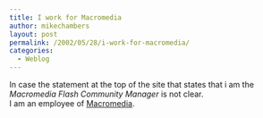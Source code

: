 ```yaml
---
title: I work for Macromedia
author: mikechambers
layout: post
permalink: /2002/05/28/i-work-for-macromedia/
categories:
  - Weblog
---
```



In case the statement at the top of the site that states that i am the *Macromedia Flash Community Manager* is not clear.  
I am an employee of [Macromedia][1].

 [1]: http://www.macromedia.com